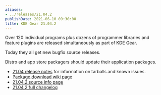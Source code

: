 ```yaml
---
aliases:
- ../releases/21.04.2
publishDate: 2021-06-10 09:30:00
title: KDE Gear 21.04.2
---
```


Over 120 individual programs plus dozens of programmer libraries and feature plugins are released simultaneously as part of KDE Gear.

Today they all get new bugfix source releases.

Distro and app store packagers should update their application packages.

+ [21.04 release notes](https://community.kde.org/KDE_Gear/21.04_Release_notes) for information on tarballs and known issues.
+ [Package download wiki page](https://community.kde.org/Get_KDE_Software_on_Your_Linux_Distro)
+ [21.04.2 source info page](/info/releases-21.04.2/)
+ [21.04.2 full changelog](/announcements/changelogs/gear/21.04.2/)

